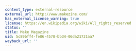 ```yaml
---
content_type: external-resource
external_url: http://www.makezine.com/
has_external_license_warning: true
license: https://en.wikipedia.org/wiki/All_rights_reserved
status: ''
title: Make Magazine
uid: 5c89bff4-fe86-4578-bb34-06da21721aa7
wayback_url: ''
---
```

